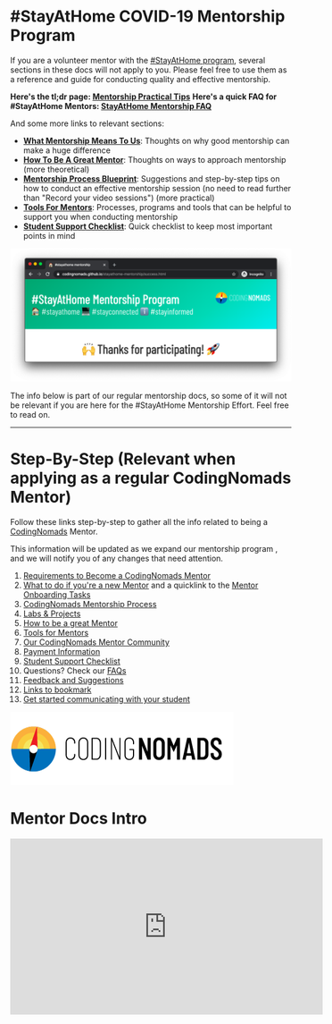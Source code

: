 # #StayAtHome COVID-19 Mentorship Program

If you are a volunteer mentor with the [#StayAtHome program](https://github.com/CodingNomads/stayathome-mentorship/blob/master/README.md), several sections in these docs will not apply to you. Please feel free to use them as a reference and guide for conducting quality and effective mentorship.

**Here's the tl;dr page: [Mentorship Practical Tips](14_tips.md)**
**Here's a quick FAQ for #StayAtHome Mentors: [StayAtHome Mentorship FAQ](15_home_faq.md)**

And some more links to relevant sections:

- **[What Mentorship Means To Us](01_requirements.md#what-does-mentorship-mean-to-us)**: Thoughts on why good mentorship can make a huge difference
- **[How To Be A Great Mentor](04_how_to_mentor.md)**: Thoughts on ways to approach mentorship (more theoretical)
- **[Mentorship Process Blueprint](03_mentorship_process.md)**: Suggestions and step-by-step tips on how to conduct an effective mentorship session (no need to read further than "Record your video sessions") (more practical)
- **[Tools For Mentors](05_tools.md)**: Processes, programs and tools that can be helpful to support you when conducting mentorship
- **[Student Support Checklist](08_checklist.md)**: Quick checklist to keep most important points in mind

![#stayathome mentorship thank you webpage](images/stayathome_page.png)

The info below is part of our regular mentorship docs, so some of it will not be relevant if you are here for the #StayAtHome Mentorship Effort. Feel free to read on.

---

# Step-By-Step (Relevant when applying as a regular CodingNomads Mentor)

Follow these links step-by-step to gather all the info related to being a [CodingNomads](http://codingnomads.co/) Mentor.

This information will be updated as we expand our mentorship program , and we will notify you of any changes that need attention.

1. [Requirements to Become a CodingNomads Mentor](01_requirements.md)
2. [What to do if you're a new Mentor](02_new_mentors.md) and a quicklink to the <a href="https://docs.google.com/forms/d/e/1FAIpQLSf-Ok5OAqM749xVfpe_Wt1U2h6PPhWowlITSW2K5_koMjPQBA/viewform" target="_blank">Mentor Onboarding Tasks</a>
3. [CodingNomads Mentorship Process](03_mentorship_process.md)
4. [Labs & Projects](04_code_labs.md)
5. [How to be a great Mentor](04_how_to_mentor.md)
6. [Tools for Mentors](05_tools.md)
7. [Our CodingNomads Mentor Community](06_community.md)
8. [Payment Information](07_payment.md)
9. [Student Support Checklist](08_checklist.md)
10. Questions? Check our [FAQs](09_faq.md)
11. [Feedback and Suggestions](10_feedback.md)
12. [Links to bookmark](11_bookmarks.md)
13. [Get started communicating with your student](12_templates.md)

[![CodingNomads Logo](images/cn_logo.png "We are the CodingNomads")](http://codingnomads.co/)

# Mentor Docs Intro

<iframe width="560" height="315" src="https://www.youtube.com/embed/ok4Zti5tfHs" frameborder="0" allow="accelerometer; autoplay; encrypted-media; gyroscope; picture-in-picture" allowfullscreen></iframe>
